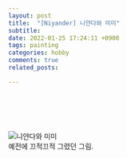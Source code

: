 ```yaml
---
layout: post
title:  "[Niyander] 니얀다와 미미"
subtitle:
date: 2022-01-25 17:24:11 +0900
tags: painting
categories: hobby
comments: true
related_posts:

---
```


### <br/>
<br/>

![니얀다와 미미](https://github.com/wookikim95/wookikim95.github.io/blob/main/assets/img/hobby/painting/Niyander_2022-01-25_2.jpg?raw=true)
<br/>
예전에 끄적끄적 그렸던 그림.